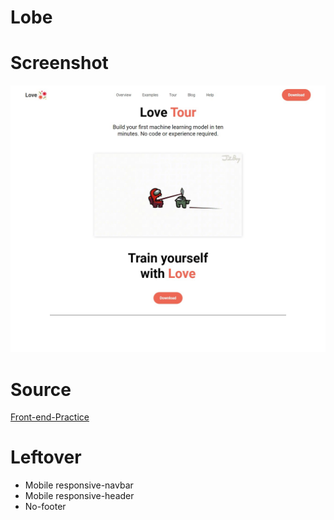 # Lobe
 
# Screenshot
![Screenshot](assets/love-screenshot.jpg)

# Source
[Front-end-Practice](https://www.frontendpractice.com/projects/lobe)

# Leftover
* Mobile responsive-navbar
* Mobile responsive-header
* No-footer